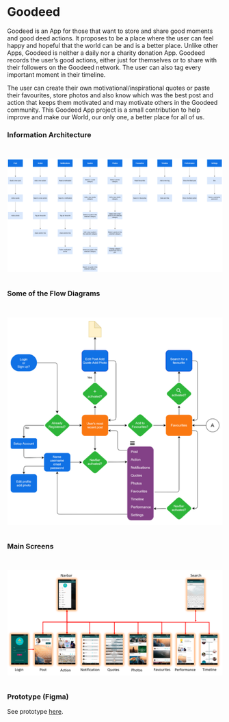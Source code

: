 # Goodeed

Goodeed is an App for those that want to store and share good moments and good deed actions. It proposes to be a place where the user can feel happy and hopeful that the world can be and is a better place. Unlike other Apps, Goodeed is neither a daily nor a charity donation App. Goodeed records the user’s good actions, either just for themselves or to share with their followers on the Goodeed network. The user can also tag every important moment in their timeline. 

The user can create their own motivational/inspirational quotes or paste their favourites, store photos and also know which was the best post and action that keeps them motivated and may motivate others in the Goodeed community. This Goodeed App project is a small contribution to help improve and make our World, our only one, a better place for all of us. 


### Information Architecture
<pre><p align="center">
<img src="/IA.png">
</p></pre>

### Some of the Flow Diagrams
<pre><p align="center">
<img src="/FlowDiag.png">
</p></pre>

### Main Screens
<pre><p align="center">
<img src="/MainScreens.png">
</p></pre>

### Prototype (Figma)
See prototype <a href="https://www.figma.com/proto/1hqdiQgbXJKgGFDZRfWBET/Goodeed?node-id=67%3A85&viewport=940%2C1970%2C0.8367552161216736&scaling=scale-down">here</a>.
